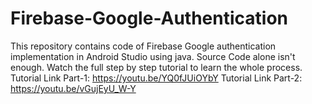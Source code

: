 # Firebase-Google-Authentication
This repository contains code of Firebase Google authentication implementation in Android Studio using java.
Source Code alone isn't enough. Watch the full step by step tutorial to learn the whole process. 
Tutorial Link Part-1: https://youtu.be/YQ0fJUiOYbY
Tutorial Link Part-2: https://youtu.be/vGujEyU_W-Y
